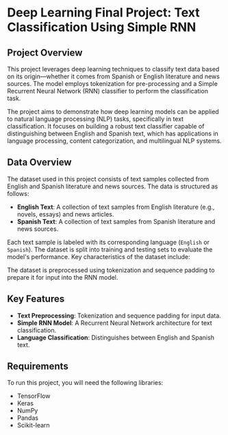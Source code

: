 # Deep Learning Final Project: Text Classification Using Simple RNN

## Project Overview

This project leverages deep learning techniques to classify text data based on its origin—whether it comes from Spanish or English literature and news sources. The model employs tokenization for pre-processing and a Simple Recurrent Neural Network (RNN) classifier to perform the classification task.

The project aims to demonstrate how deep learning models can be applied to natural language processing (NLP) tasks, specifically in text classification. It focuses on building a robust text classifier capable of distinguishing between English and Spanish text, which has applications in language processing, content categorization, and multilingual NLP systems.

## Data Overview

The dataset used in this project consists of text samples collected from English and Spanish literature and news sources. The data is structured as follows:

- **English Text**: A collection of text samples from English literature (e.g., novels, essays) and news articles.
- **Spanish Text**: A collection of text samples from Spanish literature and news sources.

Each text sample is labeled with its corresponding language (`English` or `Spanish`). The dataset is split into training and testing sets to evaluate the model's performance. Key characteristics of the dataset include:

The dataset is preprocessed using tokenization and sequence padding to prepare it for input into the RNN model.

## Key Features
- **Text Preprocessing**: Tokenization and sequence padding for input data.
- **Simple RNN Model**: A Recurrent Neural Network architecture for text classification.
- **Language Classification**: Distinguishes between English and Spanish text.

## Requirements
To run this project, you will need the following libraries:
- TensorFlow
- Keras
- NumPy
- Pandas
- Scikit-learn
